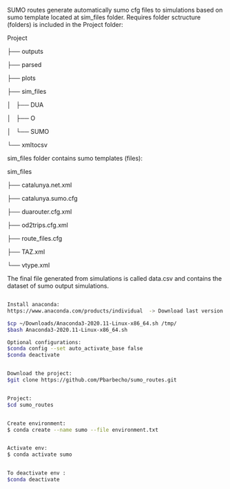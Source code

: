 SUMO routes generate automatically sumo cfg files to simulations based on sumo template located at sim_files folder. Requires folder sctructure (folders) is included in the Project folder: 

Project

├── outputs

├── parsed

├── plots

├── sim_files

│   ├── DUA

│   ├── O

│   └── SUMO

└── xmltocsv


sim_files folder contains sumo templates (files):

sim_files

├── catalunya.net.xml

├── catalunya.sumo.cfg

├── duarouter.cfg.xml

├── od2trips.cfg.xml

├── route_files.cfg

├── TAZ.xml

└── vtype.xml


The final file generated from simulations is called data.csv and contains the dataset of sumo output simulations. 



```bash

Install anaconda:
https://www.anaconda.com/products/individual  -> Download last version

$cp ~/Downloads/Anaconda3-2020.11-Linux-x86_64.sh /tmp/
$bash Anaconda3-2020.11-Linux-x86_64.sh

Optional configurations:
$conda config --set auto_activate_base false
$conda deactivate


Download the project:
$git clone https://github.com/Pbarbecho/sumo_routes.git


Project:
$cd sumo_routes


Create environment:
$ conda create --name sumo --file environment.txt


Activate env:
$ conda activate sumo


To deactivate env :
$conda deactivate

```
